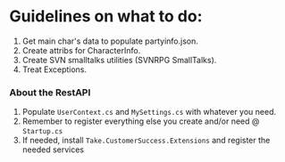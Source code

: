 ﻿# Guidelines on what to do:
 1. Get main char's data to populate partyinfo.json.
 2. Create attribs for CharacterInfo.
 3. Create SVN smalltalks utilities (SVNRPG SmallTalks).
 4. Treat Exceptions.


### About the RestAPI
1. Populate `UserContext.cs` and `MySettings.cs` with whatever you need.
2. Remember to register everything else you create and/or need @ `Startup.cs`
3. If needed, install `Take.CustomerSuccess.Extensions` and register the needed services
